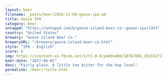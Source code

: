 ```yaml
---
layout: beer
filename: _posts/beer/2016-11-09-goose-ipa.md
title: Goose IPA
category: beer
untappd: "https://untappd.com/b/goose-island-beer-co--goose-ipa/1353"
country: "United States"
brewery: "Goose Island Beer Co."
breweryURL: "/brewery/goose-island-beer-co.html"
style: "IPA - English"
score: 6
img: https://scontent.xx.fbcdn.net/v/t1.0-0/p480x480/18767886_10155271708908745_5967108290733185987_n.jpg?_nc_cat=111&_nc_ht=scontent.xx&oh=f7623b622e0d647cb25d5af4cd4550ac&oe=5C83099E
beer-date: "2017-06-02"
desc: "Fairly plain. A little too bitter for the hop level"
permalink: /beer/:title.html
---
```

